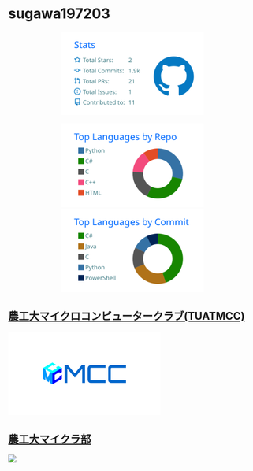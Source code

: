 # sugawa197203

<p align="center">
  <img height="170" src="https://raw.githubusercontent.com/sugawa197203/sugawa197203/master/profile-summary-card-output/transparent/3-stats.svg">
</p>

<p align="center">
  <img height="170" src="https://raw.githubusercontent.com/sugawa197203/sugawa197203/master/profile-summary-card-output/transparent/1-repos-per-language.svg">
  <img height="170" src="https://raw.githubusercontent.com/sugawa197203/sugawa197203/master/profile-summary-card-output/transparent/2-most-commit-language.svg">
</p>

## [農工大マイクロコンピュータークラブ(TUATMCC)](https://tuatmcc.com)

<p align="left">
  <img height="170" src="https://raw.githubusercontent.com/tuatmcc/icons/main/wordmark-logo%401960x1080.svg">
</p>

## [農工大マイクラ部](https://tuatmc.github.io)

<p align="left">
  <img height="170" src="https://avatars.githubusercontent.com/u/110475723">
</p>
